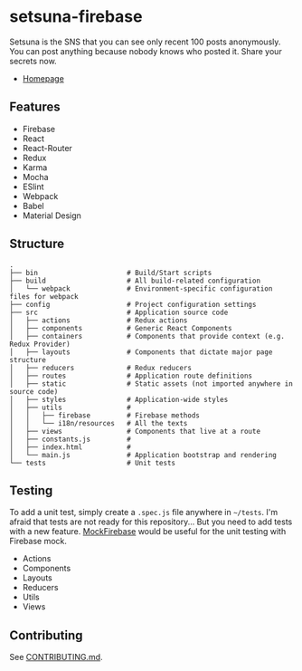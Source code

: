 # setsuna-firebase

Setsuna is the SNS that you can see only recent 100 posts anonymously. You can post anything because nobody knows who posted it. Share your secrets now.

* <a href="https://setsuna.firebaseapp.com" target="_blank">Homepage</a>



## Features

* Firebase
* React
* React-Router
* Redux
* Karma
* Mocha
* ESlint
* Webpack
* Babel
* Material Design



## Structure

```
.
├── bin                      # Build/Start scripts
├── build                    # All build-related configuration
│   └── webpack              # Environment-specific configuration files for webpack
├── config                   # Project configuration settings
├── src                      # Application source code
│   ├── actions              # Redux actions
│   ├── components           # Generic React Components
│   ├── containers           # Components that provide context (e.g. Redux Provider)
│   ├── layouts              # Components that dictate major page structure
│   ├── reducers             # Redux reducers
│   ├── routes               # Application route definitions
│   ├── static               # Static assets (not imported anywhere in source code)
│   ├── styles               # Application-wide styles
│   ├── utils                #
│   │   ├── firebase         # Firebase methods
│   │   └── i18n/resources   # All the texts
│   ├── views                # Components that live at a route
│   ├── constants.js         #
│   ├── index.html           #
│   └── main.js              # Application bootstrap and rendering
└── tests                    # Unit tests
```



## Testing

To add a unit test, simply create a `.spec.js` file anywhere in `~/tests`. I'm afraid that tests are not ready for this repository... But you need to add tests with a new feature. <a href="https://github.com/katowulf/mockfirebase" target="_blank">MockFirebase</a> would be useful for the unit testing with Firebase mock.

* Actions
* Components
* Layouts
* Reducers
* Utils
* Views


## Contributing

See [CONTRIBUTING.md](https://github.com/okmttdhr/setsuna-firebase/blob/master/.github/CONTRIBUTING.md).
